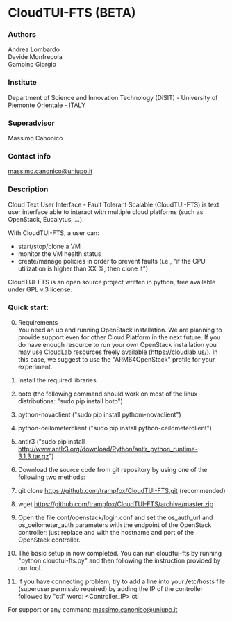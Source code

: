 # CloudTUI-FTS (BETA)

### Authors
Andrea Lombardo<br/>
Davide Monfrecola<br/>
Gambino Giorgio

### Institute
Department of Science and Innovation Technology (DiSIT) - University of Piemonte Orientale - ITALY

### Superadvisor
Massimo Canonico

### Contact info
massimo.canonico@uniupo.it

### Description
Cloud Text User Interface - Fault Tolerant Scalable (CloudTUI-FTS)
is text user interface able to interact with multiple
cloud platforms (such as OpenStack, Eucalytus, ...).

With CloudTUI-FTS, a user can:
- start/stop/clone a VM
- monitor the VM health status
- create/manage policies in order to prevent faults (i.e.,
"if the CPU utilization is higher than XX %, then clone it")

CloudTUI-FTS is an open source project written in python,
free available under GPL v.3 license.

### Quick start:

0. Requirements  
	You need an up and running OpenStack installation. We are planning
	to provide support even for other Cloud Platform in the next future.
	If you do have enough resource to run your own OpenStack installation
	you may use CloudLab resources freely available (https://cloudlab.us/).
	In this case, we suggest to use the "ARM64OpenStack" profile for your
	experiment.
1. Install the required libraries
  1. boto (the following command should work on most
			of the linux distributions:
	 		"sudo pip install boto")
  2. python-novaclient ("sudo pip install pythom-novaclient")
  3. python-ceilometerclient ("sudo pip install python-ceilometerclient")
  4. antlr3 ("sudo pip install http://www.antlr3.org/download/Python/antlr_python_runtime-3.1.3.tar.gz")

2. Download the source code from git repository by using one of the following two methods:
  1. git clone https://github.com/trampfox/CloudTUI-FTS.git (recommended)
  2. wget https://github.com/trampfox/CloudTUI-FTS/archive/master.zip

3. Open the file conf/openstack/login.conf and set the os_auth_url and os_ceilometer_auth parameters with the endpoint of the OpenStack controller: just
    replace <HOSTNAME> and <PORT> with the hostname and port of the OpenStack controller.

4. The basic setup in now completed. You can run cloudtui-fts by running "python cloudtui-fts.py" and then following the instruction provided by our tool.

5. If you have connecting problem, try to add a line into your /etc/hosts file (superuser permissio required) by adding the IP of the controller followed by "ctl" word:
<Controller_IP> ctl

For support or any comment: massimo.canonico@uniupo.it
